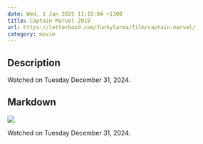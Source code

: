 ```yaml
---
date: Wed, 1 Jan 2025 11:15:04 +1300
title: Captain Marvel 2019
url: https://letterboxd.com/funkylarma/film/captain-marvel/
category: movie
---
```

## Description
 Watched on Tuesday December 31, 2024. 

## Markdown
![](https://a.ltrbxd.com/resized/film-poster/2/2/6/7/5/0/226750-captain-marvel-0-600-0-900-crop.jpg?v=4be3c0c011)

Watched on Tuesday December 31, 2024.
